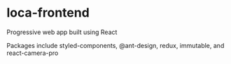 # loca-frontend

Progressive web app built using React

Packages include styled-components, @ant-design, redux, immutable, and react-camera-pro
